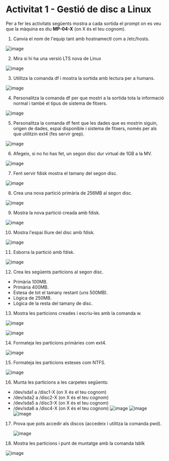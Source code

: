 # Activitat 1 - Gestió de disc a Linux

Per a fer les activitats següents mostra a cada sortida el prompt on es veu que la màquina es diu **MP-04-X** (on X és el teu cognom).

1. Canvia el nom de l'equip tant amb hostnamectl com a /etc/hosts.

![image](https://github.com/XaSaFa/MP04/assets/110727546/b291769b-7568-4fc7-9343-b02d2af21057)

2. Mira si hi ha una versió LTS nova de Linux

![image](https://github.com/XaSaFa/MP04/assets/110727546/ae4b36bc-b746-4c84-8e14-2df686b2358f)

3. Utilitza la comanda df i mostra la sortida amb lectura per a humans.

![image](https://github.com/XaSaFa/MP04/assets/110727546/b032c64d-780f-46f5-94b4-021f34e8f765)

4. Personalitza la comanda df per que mostri a la sortida tota la informació normal i també el tipus de sistema de fitxers.

![image](https://github.com/XaSaFa/MP04/assets/110727546/855ce0b2-a75f-44a8-956d-7ab1cf606d93)

5. Personalitza la comanda df fent que les dades que es mostrin siguin, origen de dades, espai disponible i sistema de fitxers, només per als que utilitzin ext4 (fes servir grep).

![image](https://github.com/XaSaFa/MP04/assets/110727546/7b7e3fc8-c85f-4c78-ab11-58bd004b740b)

6. Afegeix, si no ho has fet, un segon disc dur virtual de 1GB a la MV.

![image](https://github.com/XaSaFa/MP04/assets/110727546/5a7236fa-5971-4b46-8e4a-ba5ba51140ba)

7. Fent servir fdisk mostra el tamany del segon disc.

![image](https://github.com/XaSaFa/MP04/assets/110727546/755d2c16-2c1b-47c5-a23b-b73cd6826576)

8. Crea una nova partició primària de 256MB al segon disc.

![image](https://github.com/XaSaFa/MP04/assets/110727546/a21d2819-5714-4b66-b088-95053cfe1d03)

9. Mostra la nova partició creada amb fdisk.

![image](https://github.com/XaSaFa/MP04/assets/110727546/49ccfc1e-1de2-40c1-bc60-6c9efb4dd135)

10. Mostra l'espai lliure del disc amb fdisk.

![image](https://github.com/XaSaFa/MP04/assets/110727546/ca768670-3a89-40f2-b51b-8fe31fe3e211)
    
11. Esborra la partició amb fdisk.

![image](https://github.com/XaSaFa/MP04/assets/110727546/99115004-b566-4d36-880c-978479ae976d)

12. Crea les següents particions al segon disc.
  - Primària 100MB.
  - Primària 400MB.
  - Estesa de tot el tamany restant (uns 500MB).
  - Lògica de 250MB.
  - Lògica de la resta del tamany de disc.
13. Mostra les particions creades i escriu-les amb la comanda w.

![image](https://github.com/XaSaFa/MP04/assets/110727546/9bf1443b-03ca-491c-a125-9dc36fe56081)

![image](https://github.com/XaSaFa/MP04/assets/110727546/c2f168d2-2d73-4680-9319-6d8d3ade9123)

14. Formateja les particions primàries com ext4.

![image](https://github.com/XaSaFa/MP04/assets/110727546/fc691047-e8c4-42f8-b03c-e8bbf69e163b)

15. Formateja les particions esteses com NTFS.

![image](https://github.com/XaSaFa/MP04/assets/110727546/39937633-fb40-4f50-9436-4c6115f00a54)

16. Munta les particions a les carpetes següents:
  - /dev/sda1 a /disc1-X (on X és el teu cognom)
  - /dev/sda2 a /disc2-X (on X és el teu cognom)
  - /dev/sda5 a /disc3-X (on X és el teu cognom)
  - /dev/sda6 a /disc4-X (on X és el teu cognom)
![image](https://github.com/XaSaFa/MP04/assets/110727546/c2823125-2ea7-4133-ac4a-99a7f532ed78)
![image](https://github.com/XaSaFa/MP04/assets/110727546/4e5a2121-124d-482d-b187-82749b2eac94)
![image](https://github.com/XaSaFa/MP04/assets/110727546/053d8b6f-57df-4e84-ab3a-9e837663b9a1)
17. Prova que pots accedir als discos (accedeix i utilitza la comanda pwd).
 
    ![image](https://github.com/XaSaFa/MP04/assets/110727546/3963a4da-f4a9-4c3b-a490-878f61e868fb)

18. Mostra les particions i punt de muntatge amb la comanda lsblk

![image](https://github.com/XaSaFa/MP04/assets/110727546/0ffa9db6-de63-4cbf-bb78-98694e1c7a33)

